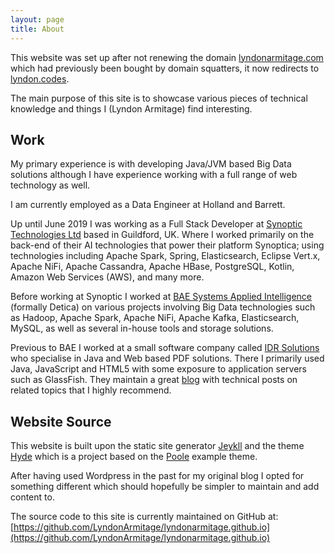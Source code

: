 ```yaml
---
layout: page
title: About
---
```



<p class="message">
This website was set up after not renewing the domain 
<a href='http://lyndonarmitage.com'>lyndonarmitage.com</a> 
which had previously been bought by domain squatters, it now redirects to 
<a href='https://lyndon.codes'>lyndon.codes</a>.
</p>

The main purpose of this site is to showcase various pieces of technical 
knowledge and things I (Lyndon Armitage) find interesting.

## Work

My primary experience is with developing Java/JVM based Big Data solutions
although I have experience working with a full range of web technology as well.

I am currently employed as a Data Engineer at Holland and Barrett.

Up until June 2019 I was working as a Full Stack Developer at 
[Synoptic Technologies Ltd](https://www.synoptica.com/) based in Guildford, UK. 
Where I worked primarily on the back-end of their AI technologies that power 
their platform Synoptica; using technologies including Apache Spark, Spring, 
Elasticsearch, Eclipse Vert.x, Apache NiFi, Apache Cassandra, Apache HBase, 
PostgreSQL, Kotlin, Amazon Web Services (AWS), and many more.

Before working at Synoptic I  worked at 
[BAE Systems Applied Intelligence](https://www.baesystems.com/en/cybersecurity/home) 
(formally Detica) on various projects involving Big Data technologies such as 
Hadoop, Apache Spark, Apache NiFi, Apache Kafka, Elasticsearch, MySQL, as well 
as several in-house tools and storage solutions.

Previous to BAE I worked at a small software company called 
[IDR Solutions](https://www.idrsolutions.com/) who specialise in Java and Web 
based PDF solutions. There I primarily used Java, JavaScript and HTML5 with 
some exposure to application servers such as GlassFish. They maintain a great 
[blog](https://blog.idrsolutions.com/) with technical posts on related topics 
that I highly recommend.

## Website Source

This website is built upon the static site generator [Jeykll](https://jekyllrb.com/) 
and the theme [Hyde](http://hyde.getpoole.com) which is a project based on the
[Poole](https://github.com/poole) example theme.

After having used Wordpress in the past for my original blog I opted for 
something different which should hopefully be simpler to maintain and add 
content to.

The source code to this site is currently maintained on GitHub at: 
[https://github.com/LyndonArmitage/lyndonarmitage.github.io](https://github.com/LyndonArmitage/lyndonarmitage.github.io)

